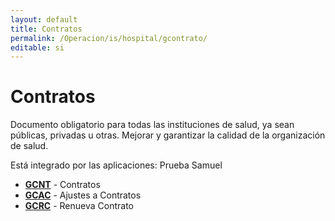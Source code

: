```yaml
---
layout: default
title: Contratos
permalink: /Operacion/is/hospital/gcontrato/
editable: si
---
```


# Contratos

Documento obligatorio para todas las instituciones de salud, ya sean públicas, privadas u otras. Mejorar y garantizar la calidad de la organización de salud. 


Está integrado por las aplicaciones:
Prueba Samuel

* [**GCNT**](http://docs.oasiscom.com/Operacion/is/hospital/gcontrato/gcnt) - Contratos  
* [**GCAC**](http://docs.oasiscom.com/Operacion/is/hospital/gcontrato/gcac) - Ajustes a Contratos  
* [**GCRC**](http://docs.oasiscom.com/Operacion/is/hospital/gcontrato/gcrc) - Renueva Contrato  

